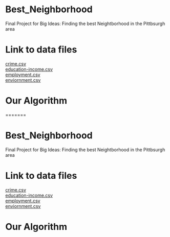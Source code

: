 # Best_Neighborhood
Final Project for Big Ideas: Finding the best Neightborhood in the Pittbsurgh area

# Link to data files
[crime.csv](https://data.wprdc.org/dataset/pgh/resource/204f63f4-296f-4f1d-bbdd-946b183fa5a0)  
[education-income.csv](https://data.wprdc.org/dataset/pgh/resource/f7b19c6c-aa66-419b-b0e1-9998d7ddfcbc)  
[employment.csv](https://data.wprdc.org/dataset/pgh/resource/fd095080-d32c-4669-8b62-c80f4f32723a)  
[enviornment.csv](https://data.wprdc.org/dataset/pgh/resource/14501cb9-308d-49ce-8bbb-7933ad703fe1)  

# Our Algorithm
=======
# Best_Neighborhood
Final Project for Big Ideas: Finding the best Neightborhood in the Pittbsurgh area

# Link to data files
[crime.csv](https://data.wprdc.org/dataset/pgh/resource/204f63f4-296f-4f1d-bbdd-946b183fa5a0)  
[education-income.csv](https://data.wprdc.org/dataset/pgh/resource/f7b19c6c-aa66-419b-b0e1-9998d7ddfcbc)  
[employment.csv](https://data.wprdc.org/dataset/pgh/resource/fd095080-d32c-4669-8b62-c80f4f32723a)  
[enviornment.csv](https://data.wprdc.org/dataset/pgh/resource/14501cb9-308d-49ce-8bbb-7933ad703fe1)  

# Our Algorithm
